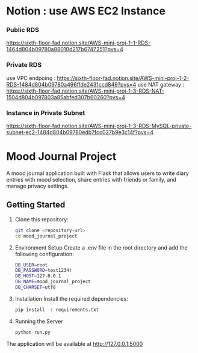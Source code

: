 # Notion : use AWS EC2 Instance
### Public RDS
https://sixth-floor-fad.notion.site/AWS-mini-proj-1-1-RDS-1464d804b09780a88010d217b6747251?pvs=4

### Private RDS
use VPC endpoing : https://sixth-floor-fad.notion.site/AWS-mini-proj-1-2-RDS-1484d804b09780a496ffde2431ccd849?pvs=4
use NAT gateway : https://sixth-floor-fad.notion.site/AWS-mini-proj-1-3-RDS-NAT-1504d804b097803a85abfed307b60260?pvs=4

### Instance in Private Subnet
https://sixth-floor-fad.notion.site/AWS-mini-proj-1-3-RDS-MySQL-private-subnet-ec2-1484d804b09780edb7fcc027b9e3c14f?pvs=4

# Mood Journal Project

A mood journal application built with Flask that allows users to write diary entries with mood selection, share entries with friends or family, and manage privacy settings.

## Getting Started

1. Clone this repository:
   ```bash
   git clone <repository-url>
   cd mood_journal_project

2. Environment Setup
Create a .env file in the root directory and add the following configuration:
   ```bash
   DB_USER=root
   DB_PASSWORD=test1234!
   DB_HOST=127.0.0.1
   DB_NAME=mood_journal_project
   DB_CHARSET=utf8

3. Installation
Install the required dependencies:

   ```bash
   pip install -r requirements.txt

4. Running the Server
   ```bash
   python run.py
The application will be available at http://127.0.0.1:5000
